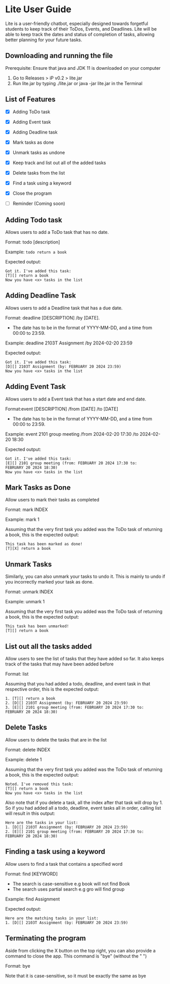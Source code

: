 # Lite User Guide

Lite is a user-friendly chatbot, especially designed towards
forgetful students to keep track of their ToDos, Events, and Deadlines.
Lite will be able to keep track the dates and status of completion of tasks,
allowing better planning for your future tasks.

## Downloading and running the file
Prerequisite: Ensure that java and JDK 11 is downloaded on your computer

1. Go to Releases > iP v0.2 > lite.jar
2. Run lite.jar by typing ./lite.jar or java -jar lite.jar in the Terminal

## List of Features

- [x] Adding ToDo task
- [x] Adding Event task
- [x] Adding Deadline task
- [x] Mark tasks as done
- [x] Unmark tasks as undone
- [x] Keep track and list out all of the added tasks
- [x] Delete tasks from the list
- [x] Find a task using a keyword
- [x] Close the program
- [ ] Reminder (Coming soon)


## Adding Todo task

Allows users to add a ToDo task that has no date.

Format: todo [description]

Example: `todo return a book`

Expected output:

```
Got it. I've added this task:
[T][] return a book
Now you have <x> tasks in the list
```

## Adding Deadline Task

Allows users to add a Deadline task that has a due date.

Format: deadline [DESCRIPTION] /by [DATE].
- The date has to be in the format of YYYY-MM-DD, and a time from 00:00 to 23:59.

Example: deadline 2103T Assignment /by 2024-02-20 23:59


Expected output:

```
Got it. I've added this task:
[D][] 2103T Assignment (by: FEBRUARY 20 2024 23:59)
Now you have <x> tasks in the list
```


## Adding Event Task

Allows users to add a Event task that has a start date and end date.

Format:event [DESCRIPTION] /from [DATE] /to [DATE]
- The date has to be in the format of YYYY-MM-DD, and a time from 00:00 to 23:59.

Example: event 2101 group meeting /from 2024-02-20 17:30 /to 2024-02-20 18:30


Expected output:

```
Got it. I've added this task:
[E][] 2101 group meeting (from: FEBRUARY 20 2024 17:30 to: 
FEBRUARY 20 2024 18:30)
Now you have <x> tasks in the list
```

## Mark Tasks as Done

Allow users to mark their tasks as completed

Format: mark INDEX

Example: mark 1

Assuming that the very first task you added was the ToDo task of returning a book,
this is the expected output:

```
This task has been marked as done!
[T][X] return a book
```

## Unmark Tasks

Similarly, you can also unmark your tasks to undo it. This is mainly to undo
if you incorrectly marked your task as done.

Format: unmark INDEX

Example: unmark 1

Assuming that the very first task you added was the ToDo task of returning a book,
this is the expected output:

```
This task has been unmarked!
[T][] return a book
```

## List out all the tasks added

Allow users to see the list of tasks that they have added so far.
It also keeps track of the tasks that may have been added before

Format: list

Assuming that you had added a todo, deadline, and event task in that respective order,
this is the expected output:

```
1. [T][] return a book
2. [D][] 2103T Assignment (by: FEBRUARY 20 2024 23:59)
3. [E][] 2101 group meeting (from: FEBRUARY 20 2024 17:30 to: 
FEBRUARY 20 2024 18:30)
```


## Delete Tasks

Allow users to delete the tasks that are in the list

Format: delete INDEX

Example: delete 1

Assuming that the very first task you added was the ToDo task of returning a book,
this is the expected output:

```
Noted. I've removed this task:
[T][] return a book
Now you have <x> tasks in the list
```

Also note that if you delete a task, all the index after that task will drop by 1.
So if you had added all a todo, deadline, event tasks all in order, calling list will result in this output:

```
Here are the tasks in your list:
1. [D][] 2103T Assignment (by: FEBRUARY 20 2024 23:59)
2. [E][] 2101 group meeting (from: FEBRUARY 20 2024 17:30 to: 
FEBRUARY 20 2024 18:30)
```

## Finding a task using a keyword
Allow users to find a task that contains a specified word

Format: find [KEYWORD]
- The search is case-sensitive e.g book will not find Book
- The search uses partial search e.g gro will find group


Example: find Assignment

Expected output:
```
Here are the matching tasks in your list:
1. [D][] 2103T Assignment (by: FEBRUARY 20 2024 23:59)
```


## Terminating the program
Aside from clicking the X button on the top right, you can also provide
a command to close the app. This command is "bye" (without the " ")

Format: bye


Note that it is case-sensitive, so it must be exactly the same as bye



